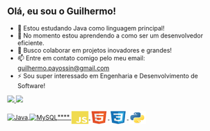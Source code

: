 ## Olá, eu sou o Guilhermo!

- 💪 Estou estudando Java como linguagem principal!
- 🌱 No momento estou aprendendo a como ser um desenvolvedor eficiente.
- 👯 Busco colaborar em projetos inovadores e grandes!
- 📫 Entre em contato comigo pelo meu email: guilhermo.payossin@gmail.com
- ⚡ Sou super interessado em Engenharia e Desenvolvimento de Software!
<div>
  <a href="https://github.com/GuilhermoPayossin">
  <img height="180em" src="https://github-readme-stats.vercel.app/api?username=GuilhermoPayossin&show_icons=true&theme=dracula&include_all_commits&count_private=true"/>
  <img height="180em" src="https://github-readme-stats.vercel.app/api/top-langs/?username=GuilhermoPayossin&layout=compact&langs-count=16&theme=dracula"/>
</div>

<div style="display: inline_block"><br>
  <img align="center" alt="Java" height="30" width="40" src="https://cdn.jsdelivr.net/gh/devicons/devicon@latest/icons/java/java-original.svg">
  <img align="center" alt="MySQL" height="30" width="40" src="https://cdn.jsdelivr.net/gh/devicons/devicon@latest/icons/mysql/mysql-original.svg" />****
  <img align="center" alt="Js" height="30" width="40" src="https://raw.githubusercontent.com/devicons/devicon/master/icons/javascript/javascript-plain.svg">
  <img align="center" alt="HTML" height="30" width="40" src="https://raw.githubusercontent.com/devicons/devicon/master/icons/html5/html5-original.svg">
  <img align="center" alt="CSS" height="30" width="40" src="https://raw.githubusercontent.com/devicons/devicon/master/icons/css3/css3-original.svg">
  <img align="center" alt="Python" height="30" width="40" src="https://raw.githubusercontent.com/devicons/devicon/master/icons/python/python-original.svg">
</div>

